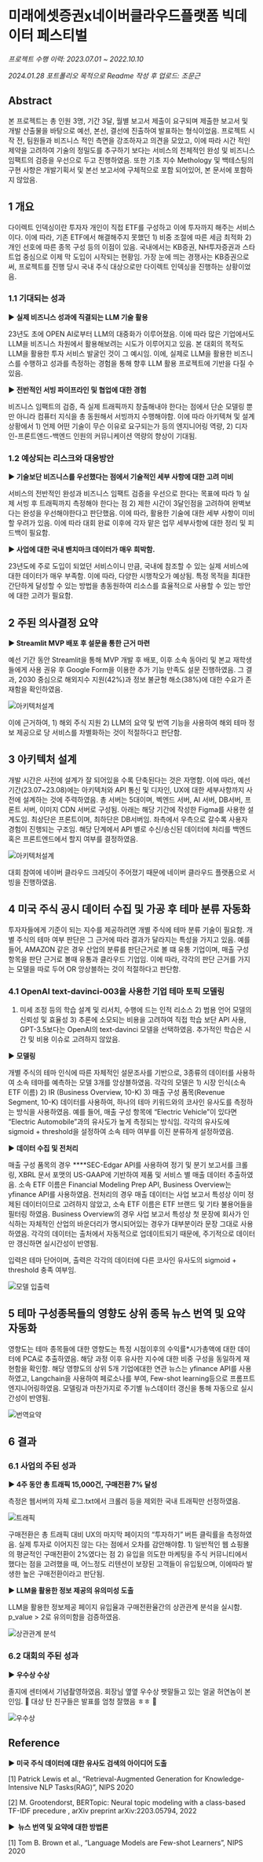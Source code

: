 # 미래에셋증권x네이버클라우드플랫폼 빅데이터 페스티벌

*프로젝트 수행 이력: 2023.07.01 ~ 2022.10.10*

*2024.01.28 포트폴리오 목적으로  Readme 작성 후 업로드: 조문근*

## Abstract

본 프로젝트는 총 인원 3명, 기간 3달, 월별 보고서 제출이 요구되며 제출한 보고서 및 개발 산출물을 바탕으로 예선, 본선, 결선에 진출하여 발표하는 형식이었음. 프로젝트 시작 전, 팀원들과 비즈니스 적인 측면을 강조하자고 의견을 모았고, 이에 따라 시간 적인 제약을 고려하여 기술의 정밀도를 추구하기 보다는 서비스의 전체적인 완성 및 비즈니스 임팩트의 검증을 우선으로 두고 진행하였음. 또한 기초 지수 Methology 및 백테스팅의 구현 사항은 개발기획서 및 본선 보고서에 구체적으로 포함 되어있어, 본 문서에 포함하지 않았음.

## 1 개요

다이렉트 인덱싱이란 투자자 개인이 직접 ETF를 구성하고 이에 투자까지 해주는 서비스이다. 이에 따라, 기존 ETF에서 해결해주지 못했던 1) 비중 조절에 따른 세금 최적화 2) 개인 선호에 따른 종목 구성 등의 이점이 있음. 국내에서는 KB증권, NH투자증권과 스타트업 중심으로 이제 막 도입이 시작되는 현황임. 가장 눈에 띄는 경쟁사는 KB증권으로써, 프로젝트를 진행 당시 국내 주식 대상으로만 다이렉트 인덱싱을 진행하는 상황이었음.

### 1.1 기대되는 성과

▶ **실제 비즈니스 성과에 직결되는 LLM 기술 활용**

23년도 초에 OPEN AI로부터 LLM의 대중화가 이루어졌음. 이에 따라 많은 기업에서도 LLM을 비즈니스 차원에서 활용해보려는 시도가 이루어지고 있음. 본 대회의 목적도 LLM을 활용한 투자 서비스 발굴인 것이 그 예시임. 이에, 실제로 LLM을 활용한 비즈니스를 수행하고 성과를 측정하는 경험을 통해 향후 LLM 활용 프로젝트에 기반을 다질 수 있음.

**▶ 전반적인 서빙 파이프라인 및 협업에 대한 경험**

비즈니스 임팩트의 검증, 즉 실제 트래픽까지 창출해내야 한다는 점에서 단순 모델링 뿐만 아니라 컴퓨터 지식을 총 동원해서 서빙까지 수행해야함. 이에 따라 아키텍쳐 및 설계 상황에서 1) 언제 어떤 기술이 무슨 이유로 요구되는가 등의 엔지니어링 역량, 2) 디자인-프론트엔드-백엔드 인원의 커뮤니케이션 역량의 향상이 기대됨.

### 1.2 예상되는 리스크와 대응방안

**▶ 기술보단 비즈니스를 우선했다는 점에서 기술적인 세부 사항에 대한 고려 미비**

서비스의 전반적인 완성과 비즈니스 임팩트 검증을 우선으로 한다는 목표에 따라 1) 실제 서빙 후 트래픽까지 측정해야 한다는 점 2) 제한 시간이 3달인점을 고려하여 완벽보다는 완성을 우선해야한다고 판단했음. 이에 따라, 활용한 기술에 대한 세부 사항이 미비할 우려가 있음. 이에 따라 대회 완료 이후에 각자 맡은 업무 세부사항에 대한 정리 및 피드백이 필요함.

**▶ 사업에 대한 국내 벤치마크 데이터가 매우 희박함.**

23년도에 주로 도입이 되었던 서비스이니 만큼, 국내에 참조할 수 있는 실제 서비스에 대한 데이터가 매우 부족함. 이에 따라, 다양한 시행착오가 예상됨. 특정 목적을 최대한 간단하게 달성할 수 있는 방법을 총동원하여 리소스를 효율적으로 사용할 수 있는 방안에 대한 고려가 필요함.

## 2 주된 의사결정 요약

**▶ Streamlit MVP 배포 후 설문을 통한 근거 마련**

예선 기간 동안 Streamlit을 통해 MVP 개발 후 배포, 이후 소속 동아리 및 본교 재학생들에게 사용 권유 후 Google Form을 이용한 추가 기능 만족도 설문 진행하였음. 그 결과, 2030 중심으로 해외지수 지원(42%)과 정보 불균형 해소(38%)에 대한 수요가 존재함을 확인하였음. 

![아키텍처설계](img/수요조사.png)

이에 근거하여, 1) 해외 주식 지원 2) LLM의 요약 및 번역 기능을 사용하여 해외 테마 정보 제공으로 당 서비스를 차별화하는 것이 적절하다고 판단함.

## 3 아키텍처 설계

개발 시간은 사전에 설계가 잘 되어있을 수록 단축된다는 것은 자명함. 이에 따라, 예선 기간(23.07~23.08)에는 아키텍처와 API 통신 및 디자인, UX에 대한 세부사항까지 사전에 설계하는 것에 주력하였음. 총 서버는 5대이며, 벡엔드 서버, AI 서버, DB서버, 프론트 서버, 이미지 CDN 서버로 구성됨. 아래는 해당 기간에 작성한 Figma를 사용한 설계도임. 최상단은 프론트이며, 최하단은 DB서버임. 좌측에서 우측으로 갈수록 사용자 경험이 진행되는 구조임. 해당 단계에서 API 별로 수신/송신된 데이터에 처리를 백엔드 혹은 프론트엔드에서 할지 여부를 결정하였음.

![아키텍처설계](img/아키_설계.png)

대회 참여에 네이버 클라우드 크레딧이 주어졌기 때문에 네이버 클라우드 플랫폼으로 서빙을 진행하였음.

## 4 미국 주식 공시 데이터 수집 및 가공 후 테마 분류 자동화

투자자들에게 기준이 되는 지수를 제공하려면 개별 주식에 테마 분류 기술이 필요함. 개별 주식의 테마 여부 판단은 그 근거에 따라 결과가 달라지는 특성을 가지고 있음. 예를 들어, AMAZON 같은 경우 산업의 분류를 판단근거로 볼 떄 유통 기업이며, 매출 구성 항목을 판단 근거로 볼때 유통과 클라우드 기업임. 이에 따라, 각각의 판단 근거를 가지는 모델을 따로 두어 OR 앙상블하는 것이 적절하다고 판단함. 

### 4.1 OpenAI text-davinci-003을 **사용한 기업 테마 토픽 모델링**

1) 미세 조정 등의 학습 설계 및 리서치, 수행에 드는 인적 리소스 2) 범용 언어 모델의 신뢰성 및 효율성 3) 추론에 소모되는 비용을 고려하여 직접 학습 보단 API 사용, GPT-3.5보다는 OpenAI의 text-davinci 모델을 선택하였음. 추가적인 학습은 시간 및 비용 이슈로 고려하지 않았음.

▶ **모델링**

개별 주식의 테마 인식에 따른 자체적인 설문조사를 기반으로, 3종류의 데이터를 사용하여 소속 테마를 예측하는 모델 3개를 앙상블하였음. 각각의 모델은 1) 시장 인식(소속 ETF 이름) 2) IR (Business Overview, 10-K) 3) 매출 구성 품목(Revenue Segment, 10-K) 데이터를 사용하여, 하나의 테마 키워드와의 코사인 유사도를 측정하는 방식을 사용하였음. 예를 들어, 매출 구성 항목에 “Electric Vehicle”이 있다면 “Electric Automobile”과의 유사도가 높게 측정되는 방식임. 각각의 유사도에 sigmoid + threshold을 설정하여 소속 테마 여부를 이진 분류하게 설정하였음. 

▶ **데이터 수집 및 전처리** 

매출 구성 품목의 경우 ****SEC-Edgar API를 사용하여 정기 및 분기 보고서를 크롤링, XBRL 문서 포맷의 US-GAAP에 기반하여 제품 및 서비스 별 매출 데이터 추출하였음. 소속 ETF 이름은 Financial Modeling Prep API, Business Overview는 yfinance API를 사용하였음. 전처리의 경우 매출 데이터는 사업 보고서 특성상 이미 정제된 데이터이므로 고려하지 않았고, 소속 ETF 이름은 ETF 브랜드 및 기타 불용어들을 필터링 하였음. Business Overview의 경우 사업 보고서 특성상 첫 문장에 회사가 인식하는 자체적인 산업의 바운더리가 명시되어있는 경우가 대부분이라 문장 그대로 사용하였음. 각각의 데이터는 출처에서 자동적으로 업데이트되기 때문에, 주기적으로 데이터만 갱신하면 실시간성이 반영됨.

입력은 테마 단어이며, 출력은 각각의 데이터에 다른 코사인 유사도의 sigmoid + threshold 충족 여부임.  

![모델 입출력](img/모델입출력.png)

## 5 테마 구성종목들의 영향도 상위 종목 뉴스 번역 및 요약 자동화

영향도는 테마 종목들에 대한 영향도는 특정 시점이후의 수익률*시가총액에 대한 데이터에 PCA로 추출하였음. 해당 과정 이후 유사한 지수에 대한 비중 구성을 동일하게 재현함을 확인함. 해당 영향도의 상위 5개 기업에대한 연관 뉴스는 yfinance API를 사용하였고, Langchain을 사용하여 페로소나를 부여, Few-shot learning등으로 프롬프트 엔지니어링하였음. 모델링과 마찬가지로 주기별 뉴스데이터 갱신을 통해 자동으로 실시간성이 반영됨.

![번역요약](img/번역요약.png)

## 6 결과

### 6.1 사업의 주된 성과

**▶ 4주 동안 총 트래픽 15,000건, 구매전환 7% 달성**

측정은 웹서버의 자체 로그.txt에서 크롤러 등을 제외한 국내 트래픽만 선정하였음.

![트래픽](img/트래픽.png)

구매전환은 총 트래픽 대비 UX의 마지막 페이지의 “투자하기” 버튼 클릭률을 측정하였음. 실제 투자로 이어지진 않는 다는 점에서 오차를 감안해야함. 1) 일반적인 웹 쇼핑몰의 평균적인 구매전환이 2%였다는 점 2) 유입을 의도한 마케팅을 주식 커뮤니티에서 했다는 점을 고려했을 때, 어느정도 리텐션이 보장된 고객들이 유입됬으며, 이에따라 발생한 높은 구매전환이라고 판단됨.

**▶ LLM을 활용한 정보 제공의 유의미성 도출**

LLM을 활용한 정보제공 페이지 유입율과 구매전환율간의 상관관계 분석을 실시함. p_value > 2로 유의미함을 검증하였음.

![상관관계 분석](img/상관관계분석.png)

### 6.2 대회의 주된 성과

**▶ 우수상 수상**

졸지에 센터에서 기념촬영하였음. 회장님 옆옆 우수상 팻말들고 있는 얼굴 허연놈이 본인임. 🫣 대상 탄 친구들은 발표를 엄청 잘했음 ㅎㅎ 👏

![우수상](img/기념촬영.png)

## Reference

**▶ 미국 주식 데이터에 대한 유사도 검색의 아이디어 도출**

[1] Patrick Lewis et al., “Retrieval-Augmented Generation for Knowledge-Intensive NLP Tasks(RAG)”, NIPS 2020 

[2] M. Grootendorst, BERTopic: Neural topic modeling with a class-based TF-IDF precedure , arXiv preprint arXiv:2203.05794, 2022

**▶ ︎ 뉴스 번역 및 요약에 대한 방법론**

[1] Tom B. Brown et al., “Language Models are Few-shot Learners”, NIPS 2020
